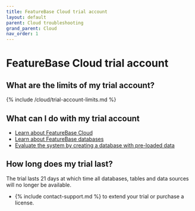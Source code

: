 ```yaml
---
title: FeatureBase Cloud trial account
layout: default
parent: Cloud troubleshooting
grand_parent: Cloud
nav_order: 1
---
```


# FeatureBase Cloud trial account

## What are the limits of my trial account?

{% include /cloud/trial-account-limits.md %}

## What can I do with my trial account

* [Learn about FeatureBase Cloud](/cloud/cloud-home)
* [Learn about FeatureBase databases](/cloud/cloud-databases/cloud-db-manage)
* [Evaluate the system by creating a database with pre-loaded data](/cloud/cloud-databases/cloud-db-create-sample)

## How long does my trial last?

The trial lasts 21 days at which time all databases, tables and data sources will no longer be available.

* {% include contact-support.md %} to extend your trial or purchase a license.
